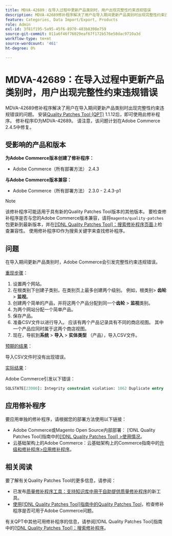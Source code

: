 ```yaml
---
title: MDVA-42689：在导入过程中更新产品类别时，用户出现完整性约束违规错误
description: MDVA-42689修补程序解决了用户在导入期间更新产品类别时出现完整性约束违规错误的问题。 安装[Quality Patches Tool (QPT)](https://experienceleague.adobe.com/en/docs/commerce-operations/tools/quality-patches-tool/quality-patches-tool-to-self-serve-quality-patches) 1.1.12后，即可使用此修补程序。 修补程序ID为MDVA-42689。 请注意，该问题计划在Adobe Commerce 2.4.5中修复。
feature: Categories, Data Import/Export, Products
role: Admin
exl-id: 3f81f195-5a95-45f6-8970-403b8398e759
source-git-commit: 011a6f46f76029eaf67f172b576e58dac9710a3d
workflow-type: tm+mt
source-wordcount: '461'
ht-degree: 0%

---
```


# MDVA-42689：在导入过程中更新产品类别时，用户出现完整性约束违规错误

MDVA-42689修补程序解决了用户在导入期间更新产品类别时出现完整性约束违规错误的问题。 安装[Quality Patches Tool (QPT)](https://experienceleague.adobe.com/en/docs/commerce-operations/tools/quality-patches-tool/quality-patches-tool-to-self-serve-quality-patches) 1.1.12后，即可使用此修补程序。 修补程序ID为MDVA-42689。 请注意，该问题计划在Adobe Commerce 2.4.5中修复。

## 受影响的产品和版本

**为Adobe Commerce版本创建了修补程序：**

* Adobe Commerce（所有部署方法） 2.4.3

**与Adobe Commerce版本兼容：**

* Adobe Commerce（所有部署方法） 2.3.0 - 2.4.3-p1

>[!NOTE]
>
>该修补程序可能适用于具有新的Quality Patches Tool版本的其他版本。 要检查修补程序是否与您的Adobe Commerce版本兼容，请将`magento/quality-patches`包更新到最新版本，并在[[!DNL Quality Patches Tool]：搜索修补程序页面](https://experienceleague.adobe.com/en/docs/commerce-operations/tools/quality-patches-tool/quality-patches-tool-to-self-serve-quality-patches)上检查兼容性。 使用修补程序ID作为搜索关键字来查找修补程序。

## 问题

在导入期间更新产品类别时，Adobe Commerce会引发完整性约束违规错误。

<u>重现步骤</u>：

1. 设置两个网站。
1. 在根类别下创建子类别，在类别页上最多创建两个级别。 例如，根类别> **齿轮** > **监视**。
1. 创建两个简单的产品，并将这两个产品分配到同一个&#x200B;**齿轮** > **监视**&#x200B;类别。
1. 为两个网站分配一个简单产品。
1. 保存产品。
1. 准备CSV文件以进行导入。 应该有两个产品记录具有不同的商店视图。 其中一个产品应同时属于这两个商店视图。
1. 现在，导航到&#x200B;**系统** > **导入** > **实体类型** （产品），导入CSV文件。

<u>预期的结果</u>：

导入CSV文件时没有出现错误。

<u>实际结果</u>：

Adobe Commerce引发以下错误：

```SQL
SQLSTATE[23000]: Integrity constraint violation: 1062 Duplicate entry '1302' for key 'PRIMARY', query was: INSERT INTO `catalog_url_rewrite_product_category` (`url_rewrite_id`,`category_id`,`product_id`) VALUES (?, ?, ?), (?, ?, ?), (?, ?, ?)
```

## 应用修补程序

要应用单独的修补程序，请根据您的部署方法使用以下链接：

* Adobe Commerce或Magento Open Source内部部署： [!DNL Quality Patches Tool]指南中的[[!DNL Quality Patches Tool] >使用情况](/help/tools/quality-patches-tool/usage.md)。
* 云基础架构上的Adobe Commerce：云基础架构上的Commerce指南中的[升级和修补程序>应用修补程序](https://experienceleague.adobe.com/docs/commerce-cloud-service/user-guide/develop/upgrade/apply-patches.html)。

## 相关阅读

要了解有关Quality Patches Tool的更多信息，请参阅：

* 已发布[质量修补程序工具：支持知识库中用于自助提供质量修补程序](https://experienceleague.adobe.com/en/docs/commerce-operations/tools/quality-patches-tool/quality-patches-tool-to-self-serve-quality-patches)的新工具。
* [使用[!DNL Quality Patches Tool]指南中的Quality Patches Tool](/help/tools/quality-patches-tool/patches-available-in-qpt/check-patch-for-magento-issue-with-magento-quality-patches.md)，检查修补程序是否可用于Adobe Commerce问题。

有关QPT中其他可用修补程序的信息，请参阅[!DNL Quality Patches Tool]指南中的[[!DNL Quality Patches Tool]：搜索修补程序](https://experienceleague.adobe.com/tools/commerce-quality-patches/index.html)。
